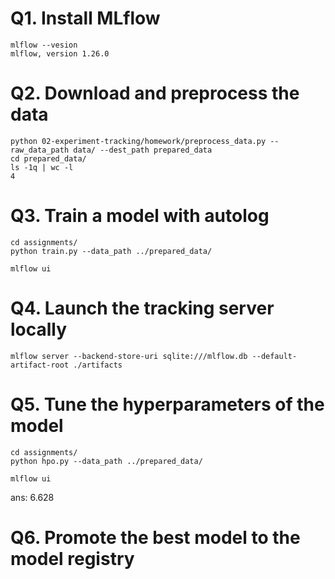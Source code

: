 # Q1. Install MLflow
```
mlflow --vesion
mlflow, version 1.26.0
```
# Q2. Download and preprocess the data
```
python 02-experiment-tracking/homework/preprocess_data.py --raw_data_path data/ --dest_path prepared_data
cd prepared_data/
ls -1q | wc -l
4
```
# Q3. Train a model with autolog
```
cd assignments/
python train.py --data_path ../prepared_data/
```
```
mlflow ui
```
# Q4. Launch the tracking server locally
```
mlflow server --backend-store-uri sqlite:///mlflow.db --default-artifact-root ./artifacts
```
# Q5. Tune the hyperparameters of the model
```
cd assignments/
python hpo.py --data_path ../prepared_data/
```
```
mlflow ui
```
ans: 6.628
# Q6. Promote the best model to the model registry
